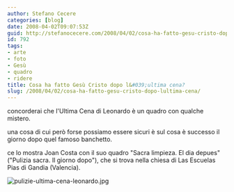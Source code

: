 ```yaml
---
author: Stefano Cecere
categories: [blog]
date: 2008-04-02T09:07:53Z
guid: http://stefanocecere.com/2008/04/02/cosa-ha-fatto-gesu-cristo-dopo-lultima-cena/
id: 792
tags:
- arte
- foto
- Gesù
- quadro
- ridere
title: Cosa ha fatto Gesù Cristo dopo l&#039;ultima cena?
slug: /2008/04/02/cosa-ha-fatto-gesu-cristo-dopo-lultima-cena/
---
```


concorderai che l'Ultima Cena di Leonardo è un quadro con qualche mistero.
  
una cosa di cui però forse possiamo essere sicuri è sul cosa è successo il giorno dopo quel famoso banchetto.
  
ce lo mostra Joan Costa con il suo quadro "Sacra limpieza. El dia depues" ("Pulizia sacra. Il giorno dopo"), che si trova nella chiesa di Las Escuelas Pias di Gandia (Valencia).

![pulizie-ultima-cena-leonardo.jpg](http://stefanocecere.com/wp-content/uploads/sites/3/2008/04/pulizie-ultima-cena-leonardo.jpg)